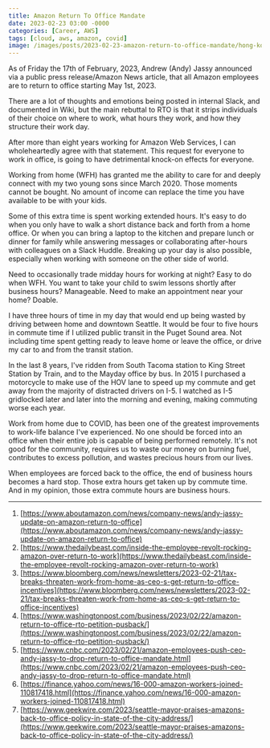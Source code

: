 ```yaml
---
title: Amazon Return To Office Mandate
date: 2023-02-23 03:00 -0000
categories: [Career, AWS]
tags: [cloud, aws, amazon, covid]
image: /images/posts/2023-02-23-amazon-return-to-office-mandate/hong-kong-traffic-stock-photo.png
---
```


As of Friday the 17th of February, 2023, Andrew (Andy) Jassy announced via a public press release/Amazon News article, that all Amazon employees are to return to office starting May 1st, 2023.

There are a lot of thoughts and emotions being posted in internal Slack, and documented in Wiki, but the main rebuttal to RTO is that it strips individuals of their choice on where to work, what hours they work, and how they structure their work day.

After more than eight years working for Amazon Web Services, I can wholeheartedly agree with that statement.  This request for everyone to work in office, is going to have detrimental knock-on effects for everyone.

Working from home (WFH) has granted me the ability to care for and deeply connect with my two young sons since March 2020.  Those moments cannot be bought.  No amount of income can replace the time you have available to be with your kids.

Some of this extra time is spent working extended hours.  It's easy to do when you only have to walk a short distance back and forth from a home office.  Or when you can bring a laptop to the kitchen and prepare lunch or dinner for family while answering messages or collaborating after-hours with colleagues on a Slack Huddle.  Breaking up your day is also possible, especially when working with someone on the other side of world.

Need to occasionally trade midday hours for working at night?  Easy to do when WFH.  You want to take your child to swim lessons shortly after business hours?  Manageable.  Need to make an appointment near your home?  Doable.

I have three hours of time in my day that would end up being wasted by driving between home and downtown Seattle.  It would be four to five hours in commute time if I utilized public transit in the Puget Sound area.  Not including time spent getting ready to leave home or leave the office, or drive my car to and from the transit station.

In the last 8 years, I've ridden from South Tacoma station to King Street Station by Train, and to the Mayday office by bus.  In 2015 I purchased a motorcycle to make use of the HOV lane to speed up my commute and get away from the majority of distracted drivers on I-5.  I watched as I-5 gridlocked later and later into the morning and evening, making commuting worse each year.

Work from home due to COVID, has been one of the greatest improvements to work-life balance I've experienced.  No one should be forced into an office when their entire job is capable of being performed remotely.  It's not good for the community, requires us to waste our money on burning fuel, contributes to excess pollution, and wastes precious hours from our lives.

When employees are forced back to the office, the end of business hours becomes a hard stop.  Those extra hours get taken up by commute time.  And in my opinion, those extra commute hours are business hours.

---

1. [https://www.aboutamazon.com/news/company-news/andy-jassy-update-on-amazon-return-to-office](https://www.aboutamazon.com/news/company-news/andy-jassy-update-on-amazon-return-to-office)
2. [https://www.thedailybeast.com/inside-the-employee-revolt-rocking-amazon-over-return-to-work](https://www.thedailybeast.com/inside-the-employee-revolt-rocking-amazon-over-return-to-work)
3. [https://www.bloomberg.com/news/newsletters/2023-02-21/tax-breaks-threaten-work-from-home-as-ceo-s-get-return-to-office-incentives](https://www.bloomberg.com/news/newsletters/2023-02-21/tax-breaks-threaten-work-from-home-as-ceo-s-get-return-to-office-incentives)
4. [https://www.washingtonpost.com/business/2023/02/22/amazon-return-to-office-rto-petition-pusback/](https://www.washingtonpost.com/business/2023/02/22/amazon-return-to-office-rto-petition-pusback/)
5. [https://www.cnbc.com/2023/02/21/amazon-employees-push-ceo-andy-jassy-to-drop-return-to-office-mandate.html](https://www.cnbc.com/2023/02/21/amazon-employees-push-ceo-andy-jassy-to-drop-return-to-office-mandate.html)
6. [https://finance.yahoo.com/news/16-000-amazon-workers-joined-110817418.html](https://finance.yahoo.com/news/16-000-amazon-workers-joined-110817418.html)
7. [https://www.geekwire.com/2023/seattle-mayor-praises-amazons-back-to-office-policy-in-state-of-the-city-address/](https://www.geekwire.com/2023/seattle-mayor-praises-amazons-back-to-office-policy-in-state-of-the-city-address/)
